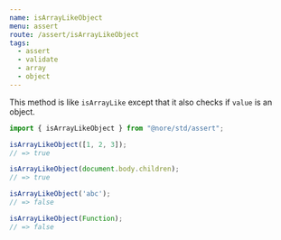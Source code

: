 ```yaml
--- 
name: isArrayLikeObject
menu: assert
route: /assert/isArrayLikeObject
tags:
  - assert
  - validate
  - array
  - object
---
```


This method is like `isArrayLike` except that it also checks if `value` is an object.

```js
import { isArrayLikeObject } from "@nore/std/assert";

isArrayLikeObject([1, 2, 3]);
// => true

isArrayLikeObject(document.body.children);
// => true

isArrayLikeObject('abc');
// => false

isArrayLikeObject(Function);
// => false
```
